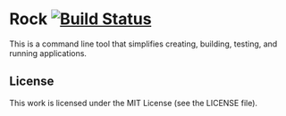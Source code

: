 # Rock [![Build Status](https://api.travis-ci.org/rockstack/rock.png?branch=master)](http://travis-ci.org/rockstack/rock)

This is a command line tool that simplifies creating, building, testing, and
running applications.

## License

This work is licensed under the MIT License (see the LICENSE file).
